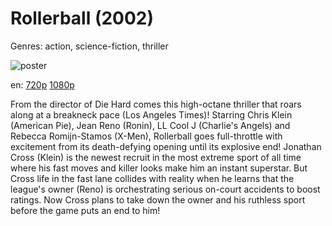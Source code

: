# Rollerball (2002)

Genres: action, science-fiction, thriller

![poster](http://image.tmdb.org/t/p/w500/5Wquo3EjfDpK7S1BHcybuC3TZDO.jpg)

en:
  [720p](magnet:?xt=urn:btih:9C36F7C0E4CEC682F71E34D2AB31638C431C8177&tr=udp://glotorrents.pw:6969/announce&tr=udp://tracker.opentrackr.org:1337/announce&tr=udp://torrent.gresille.org:80/announce&tr=udp://tracker.openbittorrent.com:80&tr=udp://tracker.coppersurfer.tk:6969&tr=udp://tracker.leechers-paradise.org:6969&tr=udp://p4p.arenabg.ch:1337&tr=udp://tracker.internetwarriors.net:1337)
  [1080p](magnet:?xt=urn:btih:32FAC338FDC3FC439D78586ACF1F05B08D8FDFFB&tr=udp://glotorrents.pw:6969/announce&tr=udp://tracker.opentrackr.org:1337/announce&tr=udp://torrent.gresille.org:80/announce&tr=udp://tracker.openbittorrent.com:80&tr=udp://tracker.coppersurfer.tk:6969&tr=udp://tracker.leechers-paradise.org:6969&tr=udp://p4p.arenabg.ch:1337&tr=udp://tracker.internetwarriors.net:1337)
  


From the director of Die Hard comes this high-octane thriller that roars along at a breakneck pace (Los Angeles Times)! Starring Chris Klein (American Pie), Jean Reno (Ronin), LL Cool J (Charlie's Angels) and Rebecca Romijn-Stamos (X-Men), Rollerball goes full-throttle with excitement from its death-defying opening until its explosive end! Jonathan Cross (Klein) is the newest recruit in the most extreme sport of all time where his fast moves and killer looks make him an instant superstar. But Cross life in the fast lane collides with reality when he learns that the league's owner (Reno) is orchestrating serious on-court accidents to boost ratings. Now Cross plans to take down the owner and his ruthless sport before the game puts an end to him!